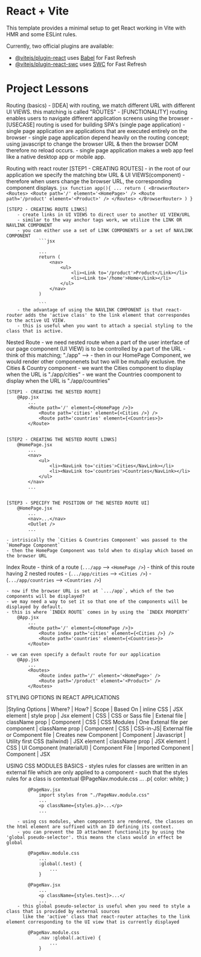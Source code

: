 # React + Vite

This template provides a minimal setup to get React working in Vite with HMR and some ESLint rules.

Currently, two official plugins are available:

- [@vitejs/plugin-react](https://github.com/vitejs/vite-plugin-react/blob/main/packages/plugin-react/README.md) uses [Babel](https://babeljs.io/) for Fast Refresh
- [@vitejs/plugin-react-swc](https://github.com/vitejs/vite-plugin-react-swc) uses [SWC](https://swc.rs/) for Fast Refresh


# Project Lessons
Routing (basics)
    - [IDEA] with routing, we match different URL with different UI VIEWS. this matching is called "ROUTES"
    - [FUNCTIONALITY] routing enables users to navigate different application screens using the browser
    - [USECASE] routing is used for building SPA's (single page application)
        - single page application are applications that are executed entirely on the browser
        - single page application depend heavily on the routing concept; using javascript to change the browser URL & then the browser DOM therefore no reload occurs. 
        - single page application makes a web app feel like a native desktop app or mobile app.


Routing with react router
    [STEP1 - CREATING ROUTES] 
        - in the root of our application we specify the matching btw URL & UI VIEWS(component)
        - therefore when users change the browser URL, the corresponding component displays.
            ```jsx
            function app(){
                ...
                return (
                    <BrowserRouter>
                        <Routes>
                            <Route path='/' element='<HomePage>' />
                            <Route path='/product' element='<Product>' />
                        </Routes>
                    </BrowserRouter>
                )
            }
            ```

    [STEP2 - CREATING ROUTE LINKS] 
        - create links in UI VIEWS to direct user to another UI VIEW/URL
        - similar to the way anchor tags work, we utilize the LINK OR NAVLINK COMPONENT
        - you can either use a set of LINK COMPONENTS or a set of NAVLINK COMPONENT
                ```jsx

                ...
                return (
                    <nav>
                        <ul>
                            <li><Link to='/product'>Product</Link></li>
                            <li><Link to='/home'>Home</Link></li>
                        </ul>
                    </nav>
                )

                ```
        - the advantage of using the NAVLINK COMPONENT is that react-router adds the 'active class' to the link element that correspondes to the active UI VIEW.
        - this is useful when you want to attach a special styling to the class that is active.



Nested Route 
    - we need nested route when a part of the user interface of our page component (UI VIEW) is to be controlled by a part of the URL
    - think of this matching; "./app" --> <HomePage />
    - then in our HomePage Component, we would render other componenets but two will be mutually exclusive. the Cities & Country component
    - we want the Cities component to display when the URL is "./app/cities"
    - we want the Countries coomponent to display when the URL is "./app/countries"

    [STEP1 - CREATING THE NESTED ROUTE]
        @App.jsx
            ...
            <Route path='/' element={<HomePage />}>
                <Route path='cities' element={<Cities />} />
                <Route path='countries' element={<Countries>}>
            </Route>


    [STEP2 - CREATING THE NESTED ROUTE LINKS]
        @HomePage.jsx
            ...
            <nav>
                <ul>
                    <li><NavLink to='cities'>Cities</NavLink></li>
                    <li><NavLink to='countries'>Countries</NavLink></li>
                </ul>
            </nav>
            ...


    [STEP3 - SPECIFY THE POSITION OF THE NESTED ROUTE UI]
        @HomePage.jsx
            ...
            <nav>...</nav>
            <Outlet />
            ...

    - intrisically the `Cities & Countries Component` was passed to the `HomePage Component`
    - then the HomePage Component was told when to display which based on the browser URL


Index Route 
    - think of a route (`.../app` --> `<HomePage />`)
    - think of this route having 2 nested routes 
    - (`.../app/cities` --> `<Cities />`) 
    - (`.../app/countries` --> `<Countries />`)

    - now if the browser URL is set at `.../app`, which of the two components will be displayed?
    - we may need a way to set it so that one of the components will be displayed by default.
    - this is where `INDEX ROUTE` comes in by using the `INDEX PROPERTY`
        @App.jsx
            ...
            <Route path='/' element={<HomePage />}>
                <Route index path='cities' element={<Cities />} />
                <Route path='countries' element={<Countries>}>
            </Route>

    - we can even specify a default route for our application
        @App.jsx
            ...
            <Routes>
                <Route index path='/' element='<HomePage>' />
                <Route path='/product' element='<Product>' />
            </Routes>





STYLING OPTIONS IN REACT APPLICATIONS

|Styling Options | Where? | How? |  Scope | Based On
| inline CSS | JSX element | style prop | Jsx element | CSS
| CSS or Sass file | Extenal file | className prop | Component | CSS
| CSS Modules | One Extenal file per component | className prop | Component | CSS
| CSS-in-JS| External file or Component file | Creates new Component | Component | Javascript
| Utility first CSS (tailwind) | JSX element | className prop | JSX element | CSS
| UI Component (materialUI) | Component File | Imported Component | Component | JSX


USING CSS MODULES
    BASICS
        - styles rules for classes are written in an external file which are only applied to a component
        - such that the styles rules for a class is contextual
            @PageNav.module.css
                ...
                .p{
                    color: white;
                }

            @PageNav.jsx
                import styles from "./PageNav.module.css"
                ...
                <p className={styles.p}>...</p>
                ...

        - using css modules, when components are rendered, the classes on the html element are suffixed with an ID defining its context.
        - you can prevent the ID attachment functionality by using the 'global pseudo-selector'. this means the class would in effect be global

            @PageNav.module.css
                ...
                :global(.test) {
                    ...
                }

            @PageNav.jsx
                ...
                <p className={styles.test}>...</
                ...
        - this global pseudo-selector is useful when you need to style a class that is provided by external sources
          like the 'active' class that react-router attaches to the link element corresponding to the UI view that is currently displayed

            @PageNav.module.css
                .nav :global(.active) {
                    ...
                }


